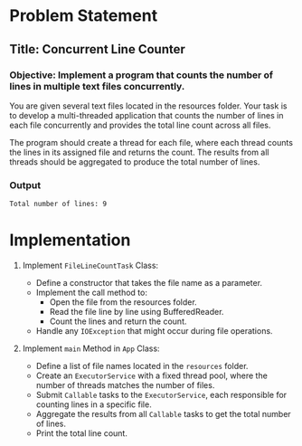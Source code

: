# Problem Statement
## Title: Concurrent Line Counter

### Objective: Implement a program that counts the number of lines in multiple text files concurrently.

You are given several text files located in the resources folder. Your task is to develop a multi-threaded application that counts the number of lines in each file concurrently and provides the total line count across all files.

The program should create a thread for each file, where each thread counts the lines in its assigned file and returns the count. The results from all threads should be aggregated to produce the total number of lines.

### Output
```bash
Total number of lines: 9
```

# Implementation

1. Implement `FileLineCountTask` Class:
   - Define a constructor that takes the file name as a parameter.
   - Implement the call method to:
     - Open the file from the resources folder.
     - Read the file line by line using BufferedReader.
     - Count the lines and return the count.
   - Handle any `IOException` that might occur during file operations.


2. Implement `main` Method in `App` Class:
   - Define a list of file names located in the `resources` folder.
   - Create an `ExecutorService` with a fixed thread pool, where the number of threads matches the number of files.
   - Submit `Callable` tasks to the `ExecutorService`, each responsible for counting lines in a specific file.
   - Aggregate the results from all `Callable` tasks to get the total number of lines.
   - Print the total line count.